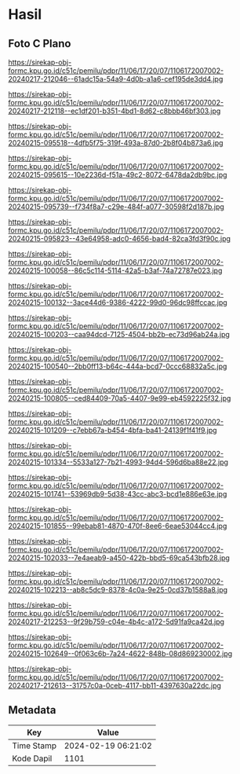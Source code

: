 # Hasil

## Foto C Plano

https://sirekap-obj-formc.kpu.go.id/c51c/pemilu/pdpr/11/06/17/20/07/1106172007002-20240217-212046--61adc15a-54a9-4d0b-a1a6-cef195de3dd4.jpg

https://sirekap-obj-formc.kpu.go.id/c51c/pemilu/pdpr/11/06/17/20/07/1106172007002-20240217-212118--ec1df201-b351-4bd1-8d62-c8bbb46bf303.jpg

https://sirekap-obj-formc.kpu.go.id/c51c/pemilu/pdpr/11/06/17/20/07/1106172007002-20240215-095518--4dfb5f75-319f-493a-87d0-2b8f04b873a6.jpg

https://sirekap-obj-formc.kpu.go.id/c51c/pemilu/pdpr/11/06/17/20/07/1106172007002-20240215-095615--10e2236d-f51a-49c2-8072-6478da2db9bc.jpg

https://sirekap-obj-formc.kpu.go.id/c51c/pemilu/pdpr/11/06/17/20/07/1106172007002-20240215-095739--f734f8a7-c29e-484f-a077-30598f2d187b.jpg

https://sirekap-obj-formc.kpu.go.id/c51c/pemilu/pdpr/11/06/17/20/07/1106172007002-20240215-095823--43e64958-adc0-4656-bad4-82ca3fd3f90c.jpg

https://sirekap-obj-formc.kpu.go.id/c51c/pemilu/pdpr/11/06/17/20/07/1106172007002-20240215-100058--86c5c114-5114-42a5-b3af-74a72787e023.jpg

https://sirekap-obj-formc.kpu.go.id/c51c/pemilu/pdpr/11/06/17/20/07/1106172007002-20240215-100132--3ace44d6-9386-4222-99d0-96dc98ffccac.jpg

https://sirekap-obj-formc.kpu.go.id/c51c/pemilu/pdpr/11/06/17/20/07/1106172007002-20240215-100203--caa94dcd-7125-4504-bb2b-ec73d96ab24a.jpg

https://sirekap-obj-formc.kpu.go.id/c51c/pemilu/pdpr/11/06/17/20/07/1106172007002-20240215-100540--2bb0ff13-b64c-444a-bcd7-0ccc68832a5c.jpg

https://sirekap-obj-formc.kpu.go.id/c51c/pemilu/pdpr/11/06/17/20/07/1106172007002-20240215-100805--ced84409-70a5-4407-9e99-eb4592225f32.jpg

https://sirekap-obj-formc.kpu.go.id/c51c/pemilu/pdpr/11/06/17/20/07/1106172007002-20240215-101209--c7ebb67a-b454-4bfa-ba41-24139f1f41f9.jpg

https://sirekap-obj-formc.kpu.go.id/c51c/pemilu/pdpr/11/06/17/20/07/1106172007002-20240215-101334--5533a127-7b21-4993-94d4-596d6ba88e22.jpg

https://sirekap-obj-formc.kpu.go.id/c51c/pemilu/pdpr/11/06/17/20/07/1106172007002-20240215-101741--53969db9-5d38-43cc-abc3-bcd1e886e63e.jpg

https://sirekap-obj-formc.kpu.go.id/c51c/pemilu/pdpr/11/06/17/20/07/1106172007002-20240215-101855--99ebab81-4870-470f-8ee6-6eae53044cc4.jpg

https://sirekap-obj-formc.kpu.go.id/c51c/pemilu/pdpr/11/06/17/20/07/1106172007002-20240215-102033--7e4aeab9-a450-422b-bbd5-69ca543bfb28.jpg

https://sirekap-obj-formc.kpu.go.id/c51c/pemilu/pdpr/11/06/17/20/07/1106172007002-20240215-102213--ab8c5dc9-8378-4c0a-9e25-0cd37b1588a8.jpg

https://sirekap-obj-formc.kpu.go.id/c51c/pemilu/pdpr/11/06/17/20/07/1106172007002-20240217-212253--9f29b759-c04e-4b4c-a172-5d91fa9ca42d.jpg

https://sirekap-obj-formc.kpu.go.id/c51c/pemilu/pdpr/11/06/17/20/07/1106172007002-20240215-102649--0f063c6b-7a24-4622-848b-08d869230002.jpg

https://sirekap-obj-formc.kpu.go.id/c51c/pemilu/pdpr/11/06/17/20/07/1106172007002-20240217-212613--31757c0a-0ceb-4117-bb11-4397630a22dc.jpg


## Metadata

| Key        | Value               |
| ---------- | ------------------- |
| Time Stamp | 2024-02-19 06:21:02 |
| Kode Dapil | 1101                |



